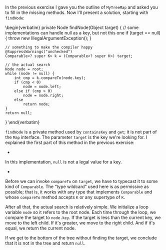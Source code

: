 In the previous exercise I gave you the outline of `MyTreeMap` and asked you to fill in the missing methods. Now I'll present a solution, starting with `findNode`:


\begin{verbatim}
private Node findNode(Object target) {
    // some implementations can handle null as a key, but not this one
    if (target == null) {
            throw new IllegalArgumentException();
    }

    // something to make the compiler happy
    @SuppressWarnings("unchecked")
    Comparable<? super K> k = (Comparable<? super K>) target;

    // the actual search
    Node node = root;
    while (node != null) {
        int cmp = k.compareTo(node.key);
        if (cmp < 0)
            node = node.left;
        else if (cmp > 0)
            node = node.right;
        else
            return node;
    }
    return null;
}
\end{verbatim}

`findNode` is a private method used by `containsKey` and `get`; it is not part of the `Map` interface. The parameter `target` is the key we're looking for. I explained the first part of this method in the previous exercise:



* 
In this implementation, `null` is not a legal value for a key.

* 
Before we can invoke `compareTo` on `target`, we have to
typecast it to some kind of `Comparable`. The “type wildcard”
used here is as permissive as possible; that is, it works with any
type that implements `Comparable` and whose `compareTo`
method accepts `K` or any supertype of `K`.



After all that, the actual search is relatively simple. We initialize a loop variable `node` so it refers to the root node. Each time through the loop, we compare the target to `node.key`. If the target is less than the current key, we move to the left child. If it's greater, we move to the right child. And if it's equal, we return the current node.

If we get to the bottom of the tree without finding the target, we conclude that it is not in the tree and return `null`.